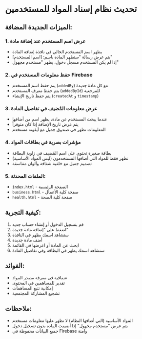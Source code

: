 # تحديث نظام إسناد المواد للمستخدمين

## الميزات الجديدة المضافة:

### 1. عرض اسم المستخدم عند إضافة مادة
- يظهر اسم المستخدم الحالي في نافذة إضافة المادة
- يتم عرض رسالة "ستظهر المادة باسم: [اسم المستخدم]"
- إذا لم يكن المستخدم مسجل دخول، يظهر "مستخدم مجهول"

### 2. حفظ معلومات المستخدم في Firebase
- يتم حفظ اسم المستخدم (`addedBy`) مع كل مادة جديدة
- يتم حفظ معرف المستخدم (`addedById`) للمرجعية
- يتم حفظ تاريخ الإنشاء (`createdAt` و `timestamp`)

### 3. عرض معلومات المُضيف في تفاصيل المادة
- عندما يبحث المستخدم عن مادة، يظهر اسم من أضافها
- يتم عرض تاريخ الإضافة إذا كان متوفراً
- المعلومات تظهر في صندوق جميل مع أيقونة مستخدم

### 4. مؤشرات بصرية في بطاقات المواد
- بطاقة صغيرة تحتوي على اسم المُضيف في زاوية البطاقة
- تظهر فقط للمواد التي أضافها المستخدمون (ليس المواد الأساسية)
- تصميم جميل مع خلفية شفافة وألوان متناسقة

### 5. الملفات المحدثة:
- `index.html` - الصفحة الرئيسية
- `business.html` - صفحة كلية الأعمال  
- `health.html` - صفحة كلية الصحة

## كيفية التجربة:

1. قم بتسجيل الدخول أو إنشاء حساب جديد
2. اضغط على "إضافة مادة جديدة"
3. ستشاهد اسمك يظهر في النافذة
4. أضف مادة جديدة
5. ابحث عن المادة أو اعرضها في القائمة
6. ستشاهد اسمك يظهر في البطاقة وفي تفاصيل المادة

## الفوائد:
- شفافية في معرفة مصدر المواد
- تقدير للمساهمين في المحتوى
- إمكانية تتبع المساهمات
- تشجيع المشاركة المجتمعية

## ملاحظات:
- المواد الأساسية (التي أضافها النظام) لا تظهر عليها معلومات مستخدم
- يتم عرض "مستخدم مجهول" إذا أضيفت المادة بدون تسجيل دخول
- جميع البيانات محفوظة في Firebase وآمنة
